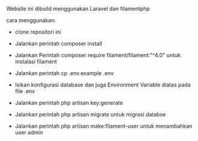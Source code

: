 Website ini dibuild menggunakan Laravel dan filamentphp

cara menggunakan:

-   clone repositori ini

-   Jalankan perintah composer install

-   Jalankan Perintah composer require filament/filament:"^4.0" untuk instalasi filament

-   Jalankan perintah cp .env.example .env

-   Isikan konfigurasi database dan juga Environment Variable diatas pada file .env

-   Jalankan perintah php artisan key:generate

-   Jalankan perintah php artisan migrate untuk migrasi databse

-   Jalankan perintah php artisan make:filament-user untuk menambahkan user admin
